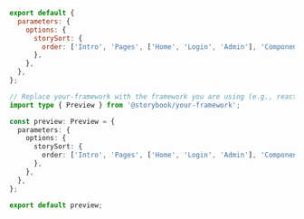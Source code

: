 ```js filename=".storybook/preview.js" renderer="common" language="js"
export default {
  parameters: {
    options: {
      storySort: {
        order: ['Intro', 'Pages', ['Home', 'Login', 'Admin'], 'Components', '*', 'WIP'],
      },
    },
  },
};
```

```ts filename=".storybook/preview.ts" renderer="common" language="ts"
// Replace your-framework with the framework you are using (e.g., react-vite, vue3-vite, angular, etc.)
import type { Preview } from '@storybook/your-framework';

const preview: Preview = {
  parameters: {
    options: {
      storySort: {
        order: ['Intro', 'Pages', ['Home', 'Login', 'Admin'], 'Components', '*', 'WIP'],
      },
    },
  },
};

export default preview;
```
